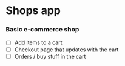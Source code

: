 # Shops app

### Basic e-commerce shop

-  [ ] Add items to a cart 
-  [ ] Checkout page that updates with the cart
-  [ ] Orders / buy stuff in the cart